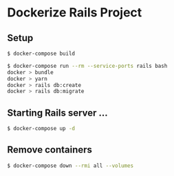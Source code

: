 # Dockerize Rails Project

## Setup

```bash
$ docker-compose build

$ docker-compose run --rm --service-ports rails bash
docker > bundle
docker > yarn
docker > rails db:create
docker > rails db:migrate
```

## Starting Rails server ...

```bash
$ docker-compose up -d
```

## Remove containers

```bash
$ docker-compose down --rmi all --volumes
```
